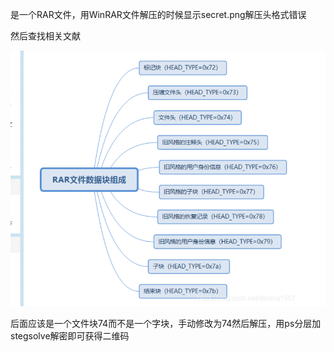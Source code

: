 是一个RAR文件，用WinRAR文件解压的时候显示secret.png解压头格式错误

然后查找相关文献

![image-20230927112920293](./assets/image-20230927112920293.png)

后面应该是一个文件块74而不是一个字块，手动修改为74然后解压，用ps分层加stegsolve解密即可获得二维码